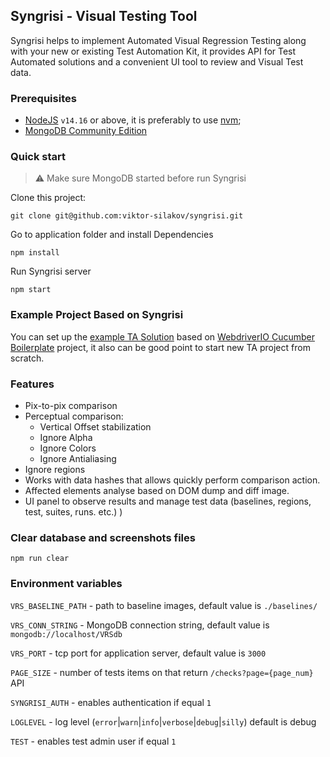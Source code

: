 ## Syngrisi - Visual Testing Tool

Syngrisi helps to implement Automated Visual Regression Testing along with your new or existing Test Automation Kit, it provides API for Test Automated solutions and a convenient UI tool to review and Visual Test data.

### Prerequisites
 * [NodeJS](https://nodejs.org/en/download/) `v14.16` or above, it is preferably to use [nvm](https://github.com/nvm-sh/nvm);
 * [MongoDB Community Edition](https://docs.mongodb.com/manual/administration/install-community/)

### Quick start

>⚠️ Make sure MongoDB started before run Syngrisi

Clone this project:
```shell script
git clone git@github.com:viktor-silakov/syngrisi.git
```
Go to application folder and install Dependencies
```shell script
npm install
```

Run Syngrisi server
```shell script
npm start
```

### Example Project Based on Syngrisi

You can set up the [example TA Solution](https://github.com/viktor-silakov/syngrisi-cucumber-example) based on [WebdriverIO Cucumber Boilerplate](https://github.com/webdriverio/cucumber-boilerplate) project, it also can be good point to start new TA project from scratch.

### Features

* Pix-to-pix comparison
* Perceptual comparison:
    * Vertical Offset stabilization
    * Ignore Alpha
    * Ignore Colors
    * Ignore Antialiasing
* Ignore regions
* Works with data hashes that allows quickly perform comparison action.
* Affected elements analyse based on DOM dump and diff image.
* UI panel to observe results and manage test data (baselines, regions, test, suites, runs. etc.) )


### Clear database and screenshots files

```shell script
npm run clear
```

### Environment variables

 `VRS_BASELINE_PATH` - path to baseline images, default value is `./baselines/`

 `VRS_CONN_STRING` - MongoDB connection string, default value is `mongodb://localhost/VRSdb`

 `VRS_PORT` - tcp port for application server, default value is `3000`

 `PAGE_SIZE` - number of tests items on that return `/checks?page={page_num}` API

 `SYNGRISI_AUTH` - enables authentication if equal `1`

 `LOGLEVEL` - log level (`error`|`warn`|`info`|`verbose`|`debug`|`silly`) default is debug

 `TEST` - enables test admin user if equal `1`

